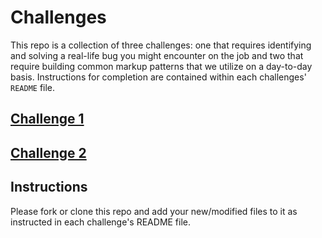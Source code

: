 # Challenges

This repo is a collection of three challenges: one that requires identifying and solving a real-life bug you might encounter on the job and two that require building common markup patterns that we utilize on a day-to-day basis. Instructions for completion are contained within each challenges' `README` file. 

## [Challenge 1](./challenge_one/readme.md)

## [Challenge 2](./challenge_two/readme.md)

## Instructions

Please fork or clone this repo and add your new/modified files to it as instructed in each challenge's README file. 
